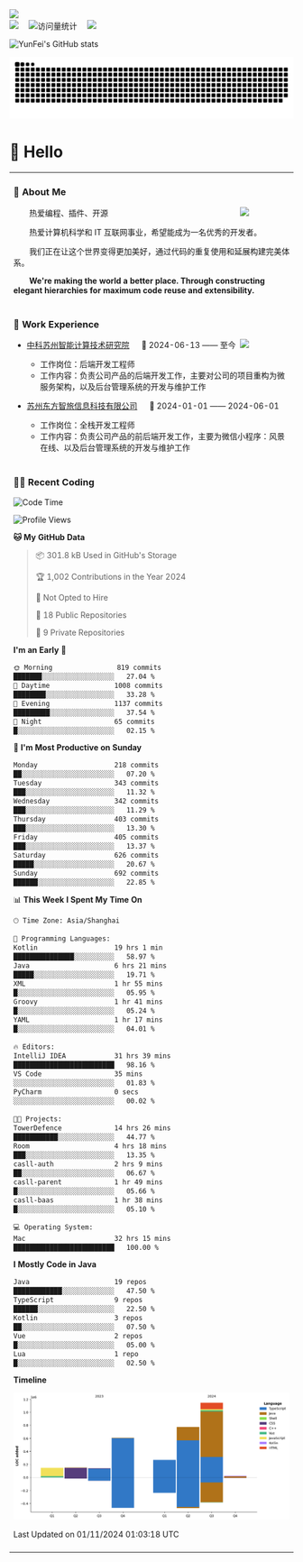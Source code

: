   <!-- dynamic typing effect 动态打字效果 -->
  <div>
    <a href="http://yunfei.plus">
      <img src="https://readme-typing-svg.demolab.com?font=Fira+Code&pause=1000&width=435&lines=console.log(%22Hello%2C%20World%22);祝您今天愉快!&center=true&size=27" />
    </a>
  </div>

  <div>
    <a href="http://yunfei.plus/"><img src="https://img.shields.io/badge/Website-博客-8c36db" /></a>&emsp;
    <!-- visitor -->
    <img src="https://komarev.com/ghpvc/?username=yunfeidog&label=Views&color=orange&style=flat" alt="访问量统计" />&emsp;
    <!-- wakatime -->    
    <a href="https://wakatime.com/@yunfeidog"><img src="https://wakatime.com/badge/user/42d0678c-368b-448b-9a77-5d21c5b55352.svg" /></a>
  </div>

![YunFei's GitHub stats](https://github-readme-stats.vercel.app/api?username=yunfeidog)

![snake](./dist/github-contribution-grid-snake.svg)

#  🙋 Hello

<table>


<tr><td>

### 🤺 About Me

<img align="right" width="88" src="https://cdn.jsdelivr.net/gh/yunfeidog/yunfeidog/assets/images/jobs.png" />

<p>&emsp;&emsp;热爱编程、插件、开源</p>
<p>&emsp;&emsp;热爱计算机科学和 IT 互联网事业，希望能成为一名优秀的开发者。</p>
<p>&emsp;&emsp;我们正在让这个世界变得更加美好，通过代码的重复使用和延展构建完美体系。</p>
<p>&emsp;&emsp;<strong>We're making the world a better place. Through constructing elegant hierarchies for maximum code reuse and extensibility.</strong></p>

</td></tr> 

<tr><td>

### 🏢 Work Experience

<img align="right" width="88" src="https://cdn.jsdelivr.net/gh/yunfeidog/yunfeidog/assets/images/yuanze.png" />

- [中科苏州智能计算技术研究院](http://iict.ac.cn/sy) &emsp; 📌 2024-06-13 —— 至今

  - 工作岗位：后端开发工程师
  - 工作内容：负责公司产品的后端开发工作，主要对公司的项目重构为微服务架构，以及后台管理系统的开发与维护工作

- [苏州东方智旅信息科技有限公司](http://www.leyoobao.com/) &emsp; 📌 2024-01-01 —— 2024-06-01

    - 工作岗位：全栈开发工程师
    - 工作内容：负责公司产品的前后端开发工作，主要为微信小程序：风景在线、以及后台管理系统的开发与维护工作


</td></tr>

<tr><td>

### 👩‍💻 Recent Coding
<!--START_SECTION:waka-->
![Code Time](http://img.shields.io/badge/Code%20Time-1%2C971%20hrs%2057%20mins-blue)

![Profile Views](http://img.shields.io/badge/Profile%20Views-19-blue)

**🐱 My GitHub Data** 

> 📦 301.8 kB Used in GitHub's Storage 
 > 
> 🏆 1,002 Contributions in the Year 2024
 > 
> 🚫 Not Opted to Hire
 > 
> 📜 18 Public Repositories 
 > 
> 🔑 9 Private Repositories 
 > 
**I'm an Early 🐤** 

```text
🌞 Morning                819 commits         ███████░░░░░░░░░░░░░░░░░░   27.04 % 
🌆 Daytime                1008 commits        ████████░░░░░░░░░░░░░░░░░   33.28 % 
🌃 Evening                1137 commits        █████████░░░░░░░░░░░░░░░░   37.54 % 
🌙 Night                  65 commits          █░░░░░░░░░░░░░░░░░░░░░░░░   02.15 % 
```
📅 **I'm Most Productive on Sunday** 

```text
Monday                   218 commits         ██░░░░░░░░░░░░░░░░░░░░░░░   07.20 % 
Tuesday                  343 commits         ███░░░░░░░░░░░░░░░░░░░░░░   11.32 % 
Wednesday                342 commits         ███░░░░░░░░░░░░░░░░░░░░░░   11.29 % 
Thursday                 403 commits         ███░░░░░░░░░░░░░░░░░░░░░░   13.30 % 
Friday                   405 commits         ███░░░░░░░░░░░░░░░░░░░░░░   13.37 % 
Saturday                 626 commits         █████░░░░░░░░░░░░░░░░░░░░   20.67 % 
Sunday                   692 commits         ██████░░░░░░░░░░░░░░░░░░░   22.85 % 
```


📊 **This Week I Spent My Time On** 

```text
🕑︎ Time Zone: Asia/Shanghai

💬 Programming Languages: 
Kotlin                   19 hrs 1 min        ███████████████░░░░░░░░░░   58.97 % 
Java                     6 hrs 21 mins       █████░░░░░░░░░░░░░░░░░░░░   19.71 % 
XML                      1 hr 55 mins        █░░░░░░░░░░░░░░░░░░░░░░░░   05.95 % 
Groovy                   1 hr 41 mins        █░░░░░░░░░░░░░░░░░░░░░░░░   05.24 % 
YAML                     1 hr 17 mins        █░░░░░░░░░░░░░░░░░░░░░░░░   04.01 % 

🔥 Editors: 
IntelliJ IDEA            31 hrs 39 mins      █████████████████████████   98.16 % 
VS Code                  35 mins             ░░░░░░░░░░░░░░░░░░░░░░░░░   01.83 % 
PyCharm                  0 secs              ░░░░░░░░░░░░░░░░░░░░░░░░░   00.02 % 

🐱‍💻 Projects: 
TowerDefence             14 hrs 26 mins      ███████████░░░░░░░░░░░░░░   44.77 % 
Room                     4 hrs 18 mins       ███░░░░░░░░░░░░░░░░░░░░░░   13.35 % 
casll-auth               2 hrs 9 mins        ██░░░░░░░░░░░░░░░░░░░░░░░   06.67 % 
casll-parent             1 hr 49 mins        █░░░░░░░░░░░░░░░░░░░░░░░░   05.66 % 
casll-baas               1 hr 38 mins        █░░░░░░░░░░░░░░░░░░░░░░░░   05.10 % 

💻 Operating System: 
Mac                      32 hrs 15 mins      █████████████████████████   100.00 % 
```

**I Mostly Code in Java** 

```text
Java                     19 repos            ████████████░░░░░░░░░░░░░   47.50 % 
TypeScript               9 repos             ██████░░░░░░░░░░░░░░░░░░░   22.50 % 
Kotlin                   3 repos             ██░░░░░░░░░░░░░░░░░░░░░░░   07.50 % 
Vue                      2 repos             █░░░░░░░░░░░░░░░░░░░░░░░░   05.00 % 
Lua                      1 repo              █░░░░░░░░░░░░░░░░░░░░░░░░   02.50 % 
```



**Timeline**

![Lines of Code chart](https://raw.githubusercontent.com/yunfeidog/yunfeidog/main/assets/bar_graph.png)


 Last Updated on 01/11/2024 01:03:18 UTC
<!--END_SECTION:waka-->

</td></tr>




<tr><td>

